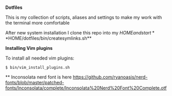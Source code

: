 **Dotfiles**

This is my collection of scripts, aliases and settings to make my work with the terminal more comfortable

After new system installation I clone this repo into my $HOME and start **$HOME/dotfiles/bin/createsymlinks.sh**

**Installing Vim plugins**

To install all needed vim plugins:
```
$ bin/vim_install_plugins.sh
```

** Inconsolata nerd font is here
https://github.com/ryanoasis/nerd-fonts/blob/master/patched-fonts/Inconsolata/complete/Inconsolata%20Nerd%20Font%20Complete.otf

